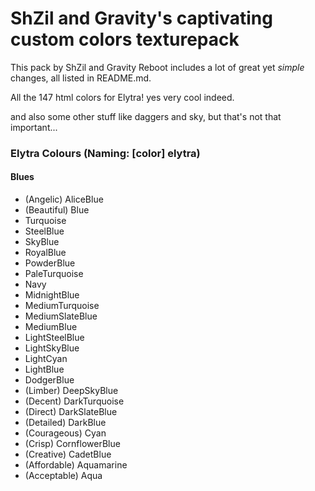 # **ShZil and Gravity's captivating custom colors texturepack**

This pack by ShZil and Gravity Reboot includes a lot of great yet *simple* changes, all listed in README.md.


All the 147 html colors for Elytra! yes very cool indeed.

and also some other stuff like daggers and sky, but that's not that important...

### Elytra Colours (Naming: [color] elytra)
#### Blues
- (Angelic) AliceBlue
- (Beautiful) Blue
- Turquoise
- SteelBlue
- SkyBlue
- RoyalBlue
- PowderBlue
- PaleTurquoise
- Navy
- MidnightBlue
- MediumTurquoise
- MediumSlateBlue
- MediumBlue
- LightSteelBlue
- LightSkyBlue
- LightCyan
- LightBlue
- DodgerBlue
- (Limber) DeepSkyBlue
- (Decent) DarkTurquoise
- (Direct) DarkSlateBlue
- (Detailed) DarkBlue
- (Courageous) Cyan
- (Crisp) CornflowerBlue
- (Creative) CadetBlue
- (Affordable) Aquamarine
- (Acceptable) Aqua
